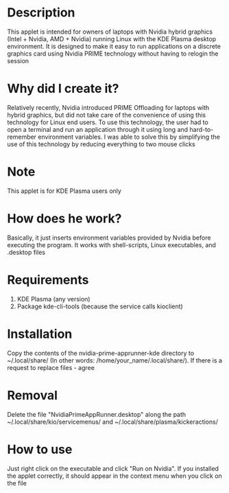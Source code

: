 # Description

This applet is intended for owners of laptops with Nvidia hybrid graphics (Intel + Nvidia, AMD + Nvidia) running Linux with the KDE Plasma desktop environment. It is designed to make it easy to run applications on a discrete graphics card using Nvidia PRIME technology without having to relogin the session

# Why did I create it?

Relatively recently, Nvidia introduced PRIME Offloading for laptops with hybrid graphics, but did not take care of the convenience of using this technology for Linux end users. To use this technology, the user had to open a terminal and run an application through it using long and hard-to-remember environment variables. I was able to solve this by simplifying the use of this technology by reducing everything to two mouse clicks

# Note

This applet is for KDE Plasma users only

# How does he work?

Basically, it just inserts environment variables provided by Nvidia before executing the program. It works with shell-scripts, Linux executables, and .desktop files

# Requirements

1. KDE Plasma (any version)
2. Package kde-cli-tools (because the service calls kioclient)

# Installation

Copy the contents of the nvidia-prime-apprunner-kde directory to ~/.local/share/ (In other words: /home/your_name/.local/share/). If there is a request to replace files - agree

# Removal

Delete the file "NvidiaPrimeAppRunner.desktop" along the path ~/.local/share/kio/servicemenus/ and ~/.local/share/plasma/kickeractions/

# How to use

Just right click on the executable and click "Run on Nvidia". If you installed the applet correctly, it should appear in the context menu when you click on the file
